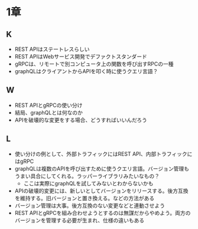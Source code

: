 # 1章
## K
- REST APIはステートレスらしい
- REST APIはWebサービス開発でデファクトスタンダード
- gRPCは、リモートで別コンピュータ上の関数を呼び出すRPCの一種
- graphQLはクライアントからAPIを叩く時に使うクエリ言語？
## W
- REST APIとgRPCの使い分け
- 結局、graphQLとは何なのか
- APIを破壊的な変更をする場合、どうすればいいんだろう
## L
- 使い分けの例として、外部トラフィックにはREST API、内部トラフィックにはgRPC
- graphQLは複数のAPIを呼び出すために使うクエリ言語。バージョン管理もうまい具合にしてくれる。ラッパーライブラリみたいなもの？
  - ここは実際にgraphQLを試してみないとわからないかも
- APIの破壊的変更には、新しいとしてバージョンをリリースする。後方互換を維持する。旧バージョンと置き換える。などの方法がある
- バージョン管理は大事。後方互換のない変更などと連動させよう
- REST APIとgRPCを組み合わせようとするのは無謀だからやめよう。両方のバージョンを管理する必要が生まれ、仕様の違いもある
